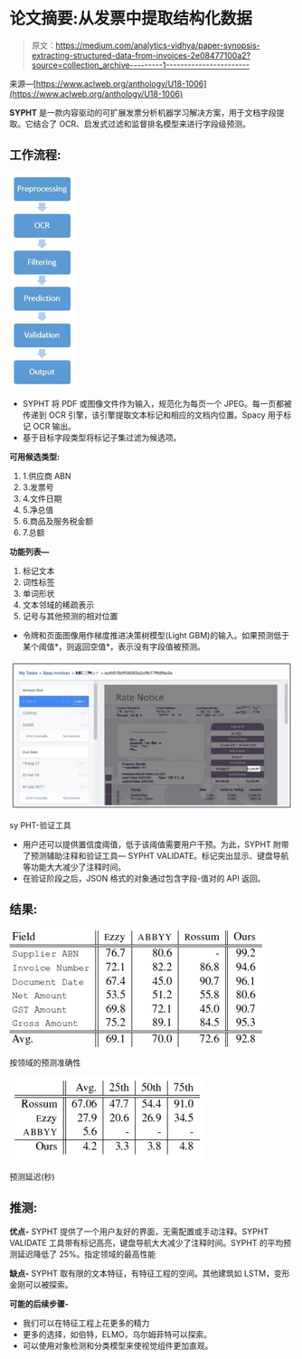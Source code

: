 # 论文摘要:从发票中提取结构化数据

> 原文：<https://medium.com/analytics-vidhya/paper-synopsis-extracting-structured-data-from-invoices-2e08477100a2?source=collection_archive---------1----------------------->

来源—[https://www.aclweb.org/anthology/U18-1006](https://www.aclweb.org/anthology/U18-1006)

**SYPHT** 是一款内容驱动的可扩展发票分析机器学习解决方案，用于文档字段提取。它结合了 OCR、启发式过滤和监督排名模型来进行字段级预测。

## 工作流程:

![](img/e4efd56f8aaf28343d82ca91c5b89f21.png)

*   SYPHT 将 PDF 或图像文件作为输入，规范化为每页一个 JPEG。每一页都被传递到 OCR 引擎，该引擎提取文本标记和相应的文档内位置。Spacy 用于标记 OCR 输出。
*   基于目标字段类型将标记子集过滤为候选项。

**可用候选类型:**

1.  1.供应商 ABN
2.  3.发票号
3.  4.文件日期
4.  5.净总值
5.  6.商品及服务税金额
6.  7.总额

**功能列表—**

1.  标记文本
2.  词性标签
3.  单词形状
4.  文本邻域的稀疏表示
5.  记号与其他预测的相对位置

*   令牌和页面图像用作梯度推进决策树模型(Light GBM)的输入。如果预测低于某个阈值*，则返回空值*，表示没有字段值被预测。

![](img/c7241e1b17423b3158485b5709f31dab.png)

sy PHT-验证工具

*   用户还可以提供置信度阈值，低于该阈值需要用户干预。为此，SYPHT 附带了预测辅助注释和验证工具— SYPHT VALIDATE。标记突出显示、键盘导航等功能大大减少了注释时间。
*   在验证阶段之后，JSON 格式的对象通过包含字段-值对的 API 返回。

## 结果:

![](img/7d1636f37aedb360fced70fefc596ed7.png)

按领域的预测准确性

![](img/88b0403aeb37f5da3664f7eff54ade3b.png)

预测延迟(秒)

## 推测:

**优点-** SYPHT 提供了一个用户友好的界面，无需配置或手动注释。SYPHT VALIDATE 工具带有标记高亮，键盘导航大大减少了注释时间。SYPHT 的平均预测延迟降低了 25%。指定领域的最高性能

**缺点-** SYPHT 取有限的文本特征，有特征工程的空间。其他建筑如 LSTM，变形金刚可以被探索。

**可能的后续步骤-**

*   我们可以在特征工程上花更多的精力
*   更多的选择，如伯特，ELMO，乌尔姆菲特可以探索。
*   可以使用对象检测和分类模型来使视觉组件更加直观。